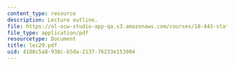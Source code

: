 ```yaml
---
content_type: resource
description: Lecture outline.
file: https://ol-ocw-studio-app-qa.s3.amazonaws.com/courses/18-443-statistics-for-applications-fall-2003/4188c5a8938cb5da213776233e153904_lec29.pdf
file_type: application/pdf
resourcetype: Document
title: lec29.pdf
uid: 4188c5a8-938c-b5da-2137-76233e153904
---
```

